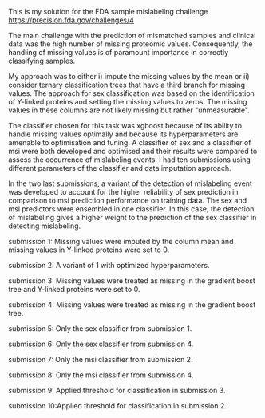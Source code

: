 This is my solution for the FDA sample mislabeling challenge
https://precision.fda.gov/challenges/4

The main challenge with the prediction of mismatched samples and clinical data was the high
number of missing proteomic values. Consequently, the handling of missing values is of
paramount importance in correctly classifying samples.

My approach was to either i) impute the missing values by the mean or ii) consider ternary
classification trees that have a third branch for missing values. The approach for sex
classification was based on the identification of Y-linked
proteins and setting the missing values to zeros. The missing values in these columns are not
likely missing but rather "unmeasurable".

The classifier chosen for this task was xgboost because of its ability to handle missing values
optimally and because its hyperparameters are amenable to optimisation and tuning. A classifier
of sex and a classifier of msi were both developed and optimised and their results were
compared to assess the occurrence of mislabeling events. I had ten submissions using different
parameters of the classifier and data imputation approach.

In the two last submissions, a variant of the detection of mislabeling event was developed to
account for the higher reliability of sex prediction in comparison to msi prediction performance
on training data. The sex and msi predictors were ensembled in one classifier. In this case, the
detection of mislabeling gives a higher weight to the prediction of the sex classifier in detecting
mislabeling.

submission 1: Missing values were imputed by the column mean and missing values in Y-linked
proteins were set to 0.

submission 2: A variant of 1 with optimized hyperparameters.

submission 3: Missing values were treated as missing in the gradient boost tree and Y-linked
proteins were set to 0.

submission 4: Missing values were treated as missing in the gradient boost tree.

submission 5: Only the sex classifier from submission 1.

submission 6: Only the sex classifier from submission 4.

submission 7: Only the msi classifier from submission 2.

submission 8: Only the msi classifier from submission 4.

submission 9: Applied threshold for classification in submission 3.

submission 10:Applied threshold for classification in submission 2.
